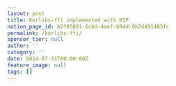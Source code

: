 ```yaml
---
layout: post
title: Korlibs-ffi implemented with KSP
notion_page_id: b2f85801-6cbd-4aef-b94d-8b2d491483fc
permalink: /korlibs-ffi/
sponsor_tier: null
author: ''
category: ''
date: 2024-07-31T00:00:00Z
feature_image: null
tags: []
---
```


